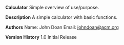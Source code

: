 **Calculator**
Simple overview of use/purpose.

**Description**
A simple calculator with basic functions.

**Authors**
Name: John Doan
Email: johndoan@acm.org

**Version History**
1.0
Initial Release
